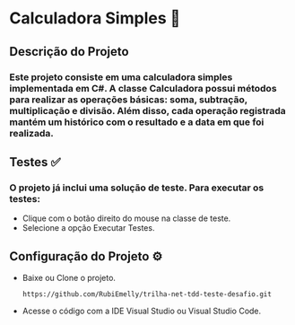 # Calculadora Simples 🧮

## Descrição do Projeto
### Este projeto consiste em uma calculadora simples implementada em C#. A classe Calculadora possui métodos para realizar as operações básicas: soma, subtração, multiplicação e divisão. Além disso, cada operação registrada mantém um histórico com o resultado e a data em que foi realizada.

## Testes ✅
### O projeto já inclui uma solução de teste. Para executar os testes:
- Clique com o botão direito do mouse na classe de teste.
- Selecione a opção Executar Testes.

## Configuração do Projeto ⚙️
- Baixe ou Clone o projeto.
  ```
  https://github.com/RubiEmelly/trilha-net-tdd-teste-desafio.git
  ``` 
- Acesse o código com a IDE Visual Studio ou Visual Studio Code.

